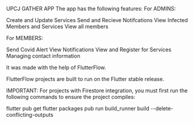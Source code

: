 UPCJ GATHER APP
The app has the following features: For ADMINS:

Create and Update Services Send and Recieve Notifcations View Infected Members and Services View all members

For MEMBERS:

Send Covid Alert View Notifications View and Register for Services Managing contact information

It was made with the help of FlutterFlow.

FlutterFlow projects are built to run on the Flutter stable release.

IMPORTANT:
For projects with Firestore integration, you must first run the following commands to ensure the project compiles:

flutter pub get
flutter packages pub run build_runner build --delete-conflicting-outputs
